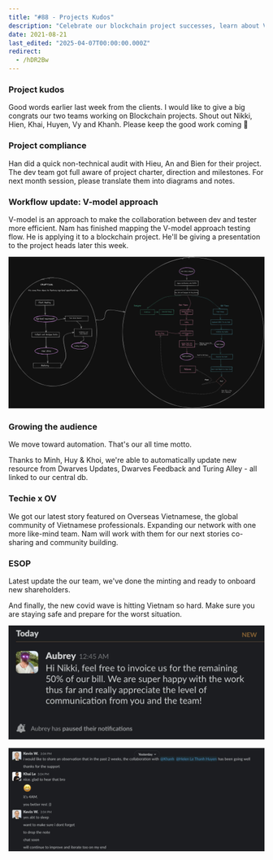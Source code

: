 ```yaml
---
title: "#88 - Projects Kudos"
description: "Celebrate our blockchain project successes, learn about V-model testing updates, automation growth, and team ESOP news while staying safe amid Vietnam's new COVID wave."
date: 2021-08-21
last_edited: "2025-04-07T00:00:00.000Z"
redirect:
  - /hDR2Bw
---
```


### Project kudos

Good words earlier last week from the clients. I would like to give a big congrats our two teams working on Blockchain projects. Shout out Nikki, Hien, Khai, Huyen, Vy and Khanh. Please keep the good work coming 🙌

### Project compliance

Han did a quick non-technical audit with Hieu, An and Bien for their project. The dev team got full aware of project charter, direction and milestones. For next month session, please translate them into diagrams and notes.

### Workflow update: V-model approach

V-model is an approach to make the collaboration between dev and tester more efficient. Nam has finished mapping the V-model approach testing flow. He is applying it to a blockchain project. He'll be giving a presentation to the project heads later this week.

![](assets/notion-image-1744006951453-oxjan.webp)

### Growing the audience

We move toward automation. That's our all time motto.

Thanks to Minh, Huy & Khoi, we're able to automatically update new resource from Dwarves Updates, Dwarves Feedback and Turing Alley - all linked to our central db.

### Techie x OV

We got our latest story featured on Overseas Vietnamese, the global community of Vietnamese professionals. Expanding our network with one more like-mind team. Nam will work with them for our next stories co-sharing and community building.

### ESOP

Latest update the our team, we've done the minting and ready to onboard new shareholders.

And finally, the new covid wave is hitting Vietnam so hard. Make sure you are staying safe and prepare for the worst situation.

![](assets/notion-image-1744006952060-5kgi7.webp)

![](assets/notion-image-1744006952422-dhoaa.webp)
